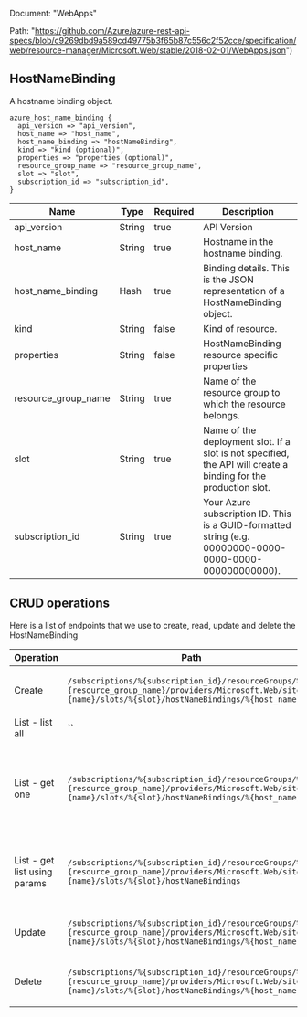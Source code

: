 Document: "WebApps"


Path: "https://github.com/Azure/azure-rest-api-specs/blob/c9269dbd9a589cd49775b3f65b87c556c2f52cce/specification/web/resource-manager/Microsoft.Web/stable/2018-02-01/WebApps.json")

## HostNameBinding

A hostname binding object.

```puppet
azure_host_name_binding {
  api_version => "api_version",
  host_name => "host_name",
  host_name_binding => "hostNameBinding",
  kind => "kind (optional)",
  properties => "properties (optional)",
  resource_group_name => "resource_group_name",
  slot => "slot",
  subscription_id => "subscription_id",
}
```

| Name        | Type           | Required       | Description       |
| ------------- | ------------- | ------------- | ------------- |
|api_version | String | true | API Version |
|host_name | String | true | Hostname in the hostname binding. |
|host_name_binding | Hash | true | Binding details. This is the JSON representation of a HostNameBinding object. |
|kind | String | false | Kind of resource. |
|properties | String | false | HostNameBinding resource specific properties |
|resource_group_name | String | true | Name of the resource group to which the resource belongs. |
|slot | String | true | Name of the deployment slot. If a slot is not specified, the API will create a binding for the production slot. |
|subscription_id | String | true | Your Azure subscription ID. This is a GUID-formatted string (e.g. 00000000-0000-0000-0000-000000000000). |



## CRUD operations

Here is a list of endpoints that we use to create, read, update and delete the HostNameBinding

| Operation | Path | Verb | Description | OperationID |
| ------------- | ------------- | ------------- | ------------- | ------------- |
|Create|`/subscriptions/%{subscription_id}/resourceGroups/%{resource_group_name}/providers/Microsoft.Web/sites/%{name}/slots/%{slot}/hostNameBindings/%{host_name}`|Put|Creates a hostname binding for an app.|WebApps_CreateOrUpdateHostNameBindingSlot|
|List - list all|``||||
|List - get one|`/subscriptions/%{subscription_id}/resourceGroups/%{resource_group_name}/providers/Microsoft.Web/sites/%{name}/slots/%{slot}/hostNameBindings/%{host_name}`|Get|Get the named hostname binding for an app (or deployment slot, if specified).|WebApps_GetHostNameBindingSlot|
|List - get list using params|`/subscriptions/%{subscription_id}/resourceGroups/%{resource_group_name}/providers/Microsoft.Web/sites/%{name}/slots/%{slot}/hostNameBindings`|Get|Get hostname bindings for an app or a deployment slot.|WebApps_ListHostNameBindingsSlot|
|Update|`/subscriptions/%{subscription_id}/resourceGroups/%{resource_group_name}/providers/Microsoft.Web/sites/%{name}/slots/%{slot}/hostNameBindings/%{host_name}`|Put|Creates a hostname binding for an app.|WebApps_CreateOrUpdateHostNameBindingSlot|
|Delete|`/subscriptions/%{subscription_id}/resourceGroups/%{resource_group_name}/providers/Microsoft.Web/sites/%{name}/slots/%{slot}/hostNameBindings/%{host_name}`|Delete|Deletes a hostname binding for an app.|WebApps_DeleteHostNameBindingSlot|
